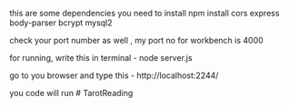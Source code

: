 this are  some dependencies you need to install 
npm install cors express body-parser bcrypt mysql2

check your port number as well , my port no for workbench is 4000 

for running, 
write this in terminal - node server.js

go to you browser and type this - 
http://localhost:2244/ 

you code will run 
#   T a r o t R e a d i n g  
 